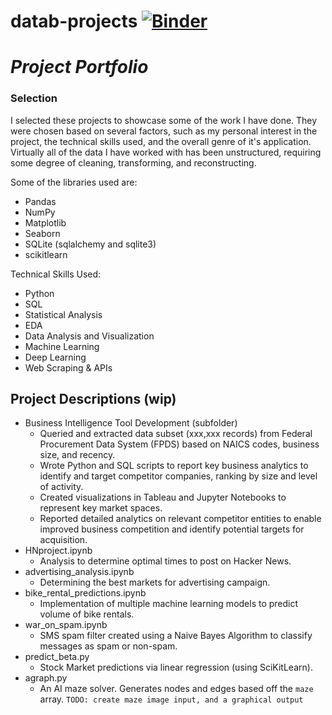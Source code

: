 # datab-projects [![Binder](https://mybinder.org/badge_logo.svg)](https://mybinder.org/v2/gh/jryan814/datab-projects/HEAD)
# ___Project Portfolio___

### Selection
I selected these projects to showcase some of the work I have done. They were chosen based on several factors, such as my personal interest in the project, the technical skills used, and the overall genre of it's application. Virtually all of the data I have worked with has been unstructured, requiring some degree of cleaning, transforming, and reconstructing.

Some of the libraries used are:  
- Pandas
- NumPy
- Matplotlib
- Seaborn
- SQLite (sqlalchemy and sqlite3)
- scikitlearn

Technical Skills Used:
- Python
- SQL
- Statistical Analysis
- EDA
- Data Analysis and Visualization
- Machine Learning
- Deep Learning
- Web Scraping & APIs

## Project Descriptions (wip)
- Business Intelligence Tool Development (subfolder)
  -	Queried and extracted data subset (xxx,xxx records) from Federal Procurement Data System (FPDS) based on NAICS codes, business size, and recency.
  -	Wrote Python and SQL scripts to report key business analytics to identify and target competitor companies, ranking by size and level of activity.
  -	Created visualizations in Tableau and Jupyter Notebooks to represent key market spaces.
  -	Reported detailed analytics on relevant competitor entities to enable improved business competition and identify potential targets for acquisition. 
- HNproject.ipynb
  - Analysis to determine optimal times to post on Hacker News.
- advertising_analysis.ipynb
  - Determining the best markets for advertising campaign.
- bike_rental_predictions.ipynb
  - Implementation of multiple machine learning models to predict volume of bike rentals.
- war_on_spam.ipynb
  - SMS spam filter created using a Naive Bayes Algorithm to classify messages as spam or non-spam.
- predict_beta.py
  - Stock Market predictions via linear regression (using SciKitLearn).
- agraph.py
  - An AI maze solver. Generates nodes and edges based off the `maze` array. `TODO: create maze image input, and a graphical output`
